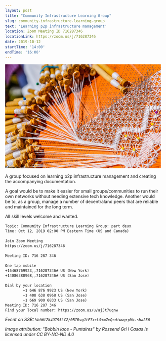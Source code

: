 ```yaml
---
layout: post
title: "Community Infrastructure Learning Group"
slug: community-infrastructure-learning-group
text: 'Learning p2p infrastructure management'
location: Zoom Meeting ID 716287346
locationLink: https://zoom.us/j/716287346
date: 2019-10-12
startTime: '14:00'
endTime: '16:00'
---
```


![puntaires](/images/2019-10-12-community-infrastructure-learning-group.jpg)

A group focused on learning p2p infrastructure management and creating the accompanying documentation.

A goal would be to make it easier for small groups/communities to run their own networks without needing extensive tech knowledge. Another would be to, as a group, manage a number of decentraland peers that are reliable and maintained for the long term.

All skill levels welcome and wanted.

```
Topic: Community Infrastructure Learning Group: part deux
Time: Oct 12, 2019 02:00 PM Eastern Time (US and Canada)

Join Zoom Meeting
https://zoom.us/j/716287346

Meeting ID: 716 287 346

One tap mobile
+16468769923,,716287346# US (New York)
+14086380968,,716287346# US (San Jose)

Dial by your location
        +1 646 876 9923 US (New York)
        +1 408 638 0968 US (San Jose)
        +1 669 900 6833 US (San Jose)
Meeting ID: 716 287 346
Find your local number: https://zoom.us/u/ajJt7uqnw
```

_Event on SSB: `%bhWlZk4OT95LCZ/0BIRvqJtF7xcLS+mZvQcdiwwqrpM=.sha256`_

_Image attribution: "Bobbin lace - Puntaires" by Rossend Gri i Casas is licensed under CC BY-NC-ND 4.0_
